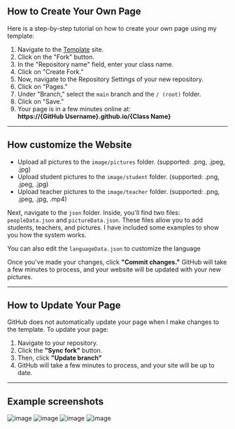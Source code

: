 ## How to Create Your Own Page  

Here is a step-by-step tutorial on how to create your own page using my template:  

1. Navigate to the [Template](https://github.com/Stoniye/Yearbook-Template) site.  
2. Click on the "Fork" button.  
3. In the "Repository name" field, enter your class name.  
4. Click on "Create Fork."  
5. Now, navigate to the Repository Settings of your new repository.  
6. Click on "Pages."  
7. Under "Branch," select the `main` branch and the `/ (root)` folder.  
8. Click on "Save."  
9. Your page is in a few minutes online at:  
   **https://{GitHub Username}.github.io/{Class Name}**  

---

## How customize the Website  

- Upload all pictures to the `image/pictures` folder. (supported: .png, .jpeg, .jpg)
- Upload student pictures to the `image/student` folder. (supported: .png, .jpeg, .jpg)
- Upload teacher pictures to the `image/teacher` folder. (supported: .png, .jpeg, .jpg, .mp4)

Next, navigate to the `json` folder. Inside, you'll find two files: `peopleData.json` and `pictureData.json`. 
These files allow you to add students, teachers, and pictures. I have included some examples to show you how the system works.

You can also edit the `languageData.json` to customize the language

Once you've made your changes, click **"Commit changes."** GitHub will take a few minutes to process, and your website will be updated with your new pictures.  

---

## How to Update Your Page  

GitHub does not automatically update your page when I make changes to the template. To update your page:  

1. Navigate to your repository.  
2. Click the **"Sync fork"** button.  
3. Then, click **"Update branch"**  
4. GitHub will take a few minutes to process, and your site will be up to date.

---

## Example screenshots
![image](https://github.com/user-attachments/assets/1a5990fa-26f4-42f1-9c7f-615012e60dac)
![image](https://github.com/user-attachments/assets/a058f1e2-5e24-4e41-b7ef-a5272126c981)
![image](https://github.com/user-attachments/assets/3c1fc59e-4ac2-4581-b9aa-9619adffc585)
![image](https://github.com/user-attachments/assets/ba499968-8ba0-4474-86f4-3bf95a37869b)


